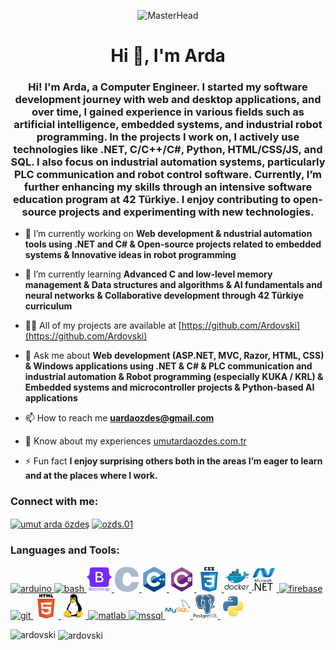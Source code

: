 <p align="center" style= "width: 100%;">
  <img src="https://media2.giphy.com/media/v1.Y2lkPTc5MGI3NjExdHhsZGwzMGZ1M3RpcTVpaGRtY29pb3JjaGZ5ZWEyMGN2YnFnMXI0ciZlcD12MV9naWZzX3NlYXJjaCZjdD1n/l1J9EdzfOSgfyueLm/giphy.webp" alt="MasterHead" />
</p>
<h1 align="center">Hi 👋, I'm Arda</h1>
<h3 align="center">Hi! I'm Arda, a Computer Engineer. I started my software development journey with web and desktop applications, and over time, I gained experience in various fields such as artificial intelligence, embedded systems, and industrial robot programming. In the projects I work on, I actively use technologies like .NET, C/C++/C#, Python, HTML/CSS/JS, and SQL. I also focus on industrial automation systems, particularly PLC communication and robot control software. Currently, I’m further enhancing my skills through an intensive software education program at 42 Türkiye. I enjoy contributing to open-source projects and experimenting with new technologies.</h3>

- 🔭 I’m currently working on **Web development & ndustrial automation tools using .NET and C# & Open-source projects related to embedded systems & Innovative ideas in robot programming**

- 🌱 I’m currently learning **Advanced C and low-level memory management & Data structures and algorithms & AI fundamentals and neural networks & Collaborative development through 42 Türkiye curriculum**

- 👨‍💻 All of my projects are available at [https://github.com/Ardovski](https://github.com/Ardovski)

- 💬 Ask me about **Web development (ASP.NET, MVC, Razor, HTML, CSS) & Windows applications using .NET & C# & PLC communication and industrial automation & Robot programming (especially KUKA / KRL) & Embedded systems and microcontroller projects & Python-based AI applications**

- 📫 How to reach me **uardaozdes@gmail.com**

- 📄 Know about my experiences [umutardaozdes.com.tr](umutardaozdes.com.tr)

- ⚡ Fun fact **I enjoy surprising others both in the areas I’m eager to learn and at the places where I work.**

<h3 align="left">Connect with me:</h3>
<p align="left">
<a href="https://linkedin.com/in/umut arda özdeş" target="blank"><img align="center" src="https://raw.githubusercontent.com/rahuldkjain/github-profile-readme-generator/master/src/images/icons/Social/linked-in-alt.svg" alt="umut arda özdeş" height="30" width="40" /></a>
<a href="https://instagram.com/ozds.01" target="blank"><img align="center" src="https://raw.githubusercontent.com/rahuldkjain/github-profile-readme-generator/master/src/images/icons/Social/instagram.svg" alt="ozds.01" height="30" width="40" /></a>
</p>

<h3 align="left">Languages and Tools:</h3>
<p align="left"> <a href="https://www.arduino.cc/" target="_blank" rel="noreferrer"> <img src="https://cdn.worldvectorlogo.com/logos/arduino-1.svg" alt="arduino" width="40" height="40"/> </a> <a href="https://www.gnu.org/software/bash/" target="_blank" rel="noreferrer"> <img src="https://www.vectorlogo.zone/logos/gnu_bash/gnu_bash-icon.svg" alt="bash" width="40" height="40"/> </a> <a href="https://getbootstrap.com" target="_blank" rel="noreferrer"> <img src="https://raw.githubusercontent.com/devicons/devicon/master/icons/bootstrap/bootstrap-plain-wordmark.svg" alt="bootstrap" width="40" height="40"/> </a> <a href="https://www.cprogramming.com/" target="_blank" rel="noreferrer"> <img src="https://raw.githubusercontent.com/devicons/devicon/master/icons/c/c-original.svg" alt="c" width="40" height="40"/> </a> <a href="https://www.w3schools.com/cpp/" target="_blank" rel="noreferrer"> <img src="https://raw.githubusercontent.com/devicons/devicon/master/icons/cplusplus/cplusplus-original.svg" alt="cplusplus" width="40" height="40"/> </a> <a href="https://www.w3schools.com/cs/" target="_blank" rel="noreferrer"> <img src="https://raw.githubusercontent.com/devicons/devicon/master/icons/csharp/csharp-original.svg" alt="csharp" width="40" height="40"/> </a> <a href="https://www.w3schools.com/css/" target="_blank" rel="noreferrer"> <img src="https://raw.githubusercontent.com/devicons/devicon/master/icons/css3/css3-original-wordmark.svg" alt="css3" width="40" height="40"/> </a> <a href="https://www.docker.com/" target="_blank" rel="noreferrer"> <img src="https://raw.githubusercontent.com/devicons/devicon/master/icons/docker/docker-original-wordmark.svg" alt="docker" width="40" height="40"/> </a> <a href="https://dotnet.microsoft.com/" target="_blank" rel="noreferrer"> <img src="https://raw.githubusercontent.com/devicons/devicon/master/icons/dot-net/dot-net-original-wordmark.svg" alt="dotnet" width="40" height="40"/> </a> <a href="https://firebase.google.com/" target="_blank" rel="noreferrer"> <img src="https://www.vectorlogo.zone/logos/firebase/firebase-icon.svg" alt="firebase" width="40" height="40"/> </a> <a href="https://git-scm.com/" target="_blank" rel="noreferrer"> <img src="https://www.vectorlogo.zone/logos/git-scm/git-scm-icon.svg" alt="git" width="40" height="40"/> </a> <a href="https://www.w3.org/html/" target="_blank" rel="noreferrer"> <img src="https://raw.githubusercontent.com/devicons/devicon/master/icons/html5/html5-original-wordmark.svg" alt="html5" width="40" height="40"/> </a> <a href="https://www.linux.org/" target="_blank" rel="noreferrer"> <img src="https://raw.githubusercontent.com/devicons/devicon/master/icons/linux/linux-original.svg" alt="linux" width="40" height="40"/> </a> <a href="https://www.mathworks.com/" target="_blank" rel="noreferrer"> <img src="https://upload.wikimedia.org/wikipedia/commons/2/21/Matlab_Logo.png" alt="matlab" width="40" height="40"/> </a> <a href="https://www.microsoft.com/en-us/sql-server" target="_blank" rel="noreferrer"> <img src="https://www.svgrepo.com/show/303229/microsoft-sql-server-logo.svg" alt="mssql" width="40" height="40"/> </a> <a href="https://www.mysql.com/" target="_blank" rel="noreferrer"> <img src="https://raw.githubusercontent.com/devicons/devicon/master/icons/mysql/mysql-original-wordmark.svg" alt="mysql" width="40" height="40"/> </a> <a href="https://www.postgresql.org" target="_blank" rel="noreferrer"> <img src="https://raw.githubusercontent.com/devicons/devicon/master/icons/postgresql/postgresql-original-wordmark.svg" alt="postgresql" width="40" height="40"/> </a> <a href="https://www.python.org" target="_blank" rel="noreferrer"> <img src="https://raw.githubusercontent.com/devicons/devicon/master/icons/python/python-original.svg" alt="python" width="40" height="40"/> </a> </p>

<p><img align="left" src="https://github-readme-stats.vercel.app/api/top-langs?username=ardovski&show_icons=true&locale=en&layout=compact" alt="ardovski" /></p>

<p>&nbsp;<img align="center" src="https://github-readme-stats.vercel.app/api?username=ardovski&show_icons=true&locale=en" alt="ardovski" /></p>
